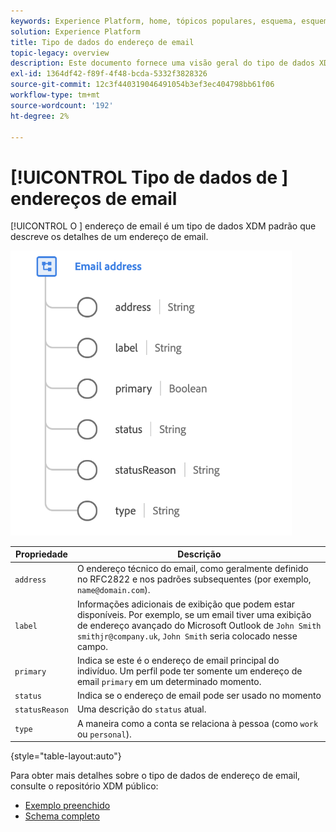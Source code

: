 ```yaml
---
keywords: Experience Platform, home, tópicos populares, esquema, esquema, XDM, campos, esquemas, esquemas, esquemas, emailAddress, xdm:emailAddress, email, endereço de email, tipo de dados, tipo de dados, tipo de dados;
solution: Experience Platform
title: Tipo de dados do endereço de email
topic-legacy: overview
description: Este documento fornece uma visão geral do tipo de dados XDM de endereço de email.
exl-id: 1364df42-f89f-4f48-bcda-5332f3828326
source-git-commit: 12c3f440319046491054b3ef3ec404798bb61f06
workflow-type: tm+mt
source-wordcount: '192'
ht-degree: 2%

---
```


# [!UICONTROL Tipo de dados de ] endereços de email

[!UICONTROL O ] endereço de email é um tipo de dados XDM padrão que descreve os detalhes de um endereço de email.

<img src="../images/data-types/email-address.png" width="450" /><br />

| Propriedade | Descrição |
| --- | --- |
| `address` | O endereço técnico do email, como geralmente definido no RFC2822 e nos padrões subsequentes (por exemplo, `name@domain.com`). |
| `label` | Informações adicionais de exibição que podem estar disponíveis. Por exemplo, se um email tiver uma exibição de endereço avançado do Microsoft Outlook de `John Smith smithjr@company.uk`, `John Smith` seria colocado nesse campo. |
| `primary` | Indica se este é o endereço de email principal do indivíduo. Um perfil pode ter somente um endereço de email `primary` em um determinado momento. |
| `status` | Indica se o endereço de email pode ser usado no momento |
| `statusReason` | Uma descrição do `status` atual. |
| `type` | A maneira como a conta se relaciona à pessoa (como `work` ou `personal`). |

{style=&quot;table-layout:auto&quot;}


Para obter mais detalhes sobre o tipo de dados de endereço de email, consulte o repositório XDM público:

* [Exemplo preenchido](https://github.com/adobe/xdm/blob/master/components/datatypes/demographic/emailaddress.example.1.json)
* [Schema completo](https://github.com/adobe/xdm/blob/master/components/datatypes/demographic/emailaddress.schema.json)
